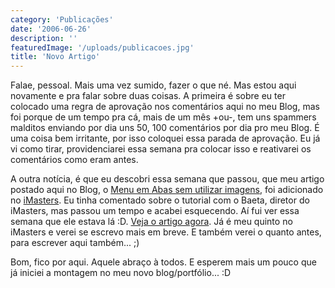 ```yaml
---
category: 'Publicações'
date: '2006-06-26'
description: ''
featuredImage: '/uploads/publicacoes.jpg'
title: 'Novo Artigo'
---
```


Falae, pessoal. Mais uma vez sumido, fazer o que né. Mas estou aqui novamente e pra falar sobre duas coisas. A primeira é sobre eu ter colocado uma regra de aprovação nos comentários aqui no meu Blog, mas foi porque de um tempo pra cá, mais de um mês +ou-, tem uns spammers malditos enviando por dia uns 50, 100 comentários por dia pro meu Blog. É uma coisa bem irritante, por isso coloquei essa parada de aprovação. Eu já vi como tirar, providenciarei essa semana pra colocar isso e reativarei os comentários como eram antes.

A outra notícia, é que eu descobri essa semana que passou, que meu artigo postado aqui no Blog, o [Menu em Abas sem utilizar imagens](/menu-em-abas-sem-utilizar-imagens), foi adicionado no [iMasters](http://www.imasters.com.br). Eu tinha comentado sobre o tutorial com o Baeta, diretor do iMasters, mas passou um tempo e acabei esquecendo. Aí fui ver essa semana que ele estava lá :D. [Veja o artigo agora](http://www.imasters.com.br/artigo/4224/css/menu_em_abas_sem_imagens). Já é meu quinto no iMasters e verei se escrevo mais em breve. E também verei o quanto antes, para escrever aqui também... ;)

Bom, fico por aqui. Aquele abraço à todos. E esperem mais um pouco que já iniciei a montagem no meu novo blog/portfólio... :D
